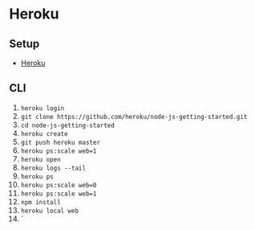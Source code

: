# Heroku
## Setup
 * [Heroku](Heroku.com)
 
## CLI

1. `heroku login`
2. `git clone https://github.com/heroku/node-js-getting-started.git`
3. `cd node-js-getting-started`
4. `heroku create`
5. `git push heroku master`
6. `heroku ps:scale web=1`
7. `heroku open`
8. `heroku logs --tail`
9. `heroku ps`
10. `heroku ps:scale web=0`
11. `heroku ps:scale web=1`
12. `npm install`
13. `heroku local web`
14. `


